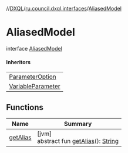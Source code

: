 //[DXQL](../../../index.md)/[ru.council.dxql.interfaces](../index.md)/[AliasedModel](index.md)

# AliasedModel

interface [AliasedModel](index.md)

#### Inheritors

| |
|---|
| [ParameterOption](../../ru.council.dxql.models/-parameter-option/index.md) |
| [VariableParameter](../../ru.council.dxql.models/-variable-parameter/index.md) |

## Functions

| Name | Summary |
|---|---|
| [getAlias](get-alias.md) | [jvm]<br>abstract fun [getAlias](get-alias.md)(): [String](https://docs.oracle.com/javase/8/docs/api/java/lang/String.html) |
